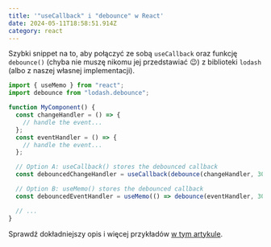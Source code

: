 ```yaml
---
title: '"useCallback" i "debounce" w React'
date: 2024-05-11T18:58:51.914Z
category: react
---
```


Szybki snippet na to, aby połączyć ze sobą `useCallback` oraz funkcję `debounce()` (chyba nie muszę nikomu jej przedstawiać 😉) z biblioteki `lodash` (albo z naszej własnej implementacji).

```typescript
import { useMemo } from "react";
import debounce from "lodash.debounce";

function MyComponent() {
  const changeHandler = () => {
    // handle the event...
  };
  const eventHandler = () => {
    // handle the event...
  };

  // Option A: useCallback() stores the debounced callback
  const debouncedChangeHandler = useCallback(debounce(changeHandler, 300), []);

  // Option B: useMemo() stores the debounced callback
  const debouncedEventHandler = useMemo(() => debounce(eventHandler, 300), []);

  // ...
}
```

Sprawdź dokładniejszy opis i więcej przykładów [w tym artykule](https://dmitripavlutin.com/react-throttle-debounce/).
